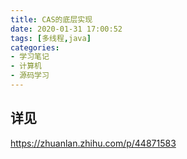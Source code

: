 ```yaml
---
title: CAS的底层实现
date: 2020-01-31 17:00:52
tags: [多线程,java]
categories:
- 学习笔记
- 计算机
- 源码学习
---
```


## 详见

https://zhuanlan.zhihu.com/p/44871583